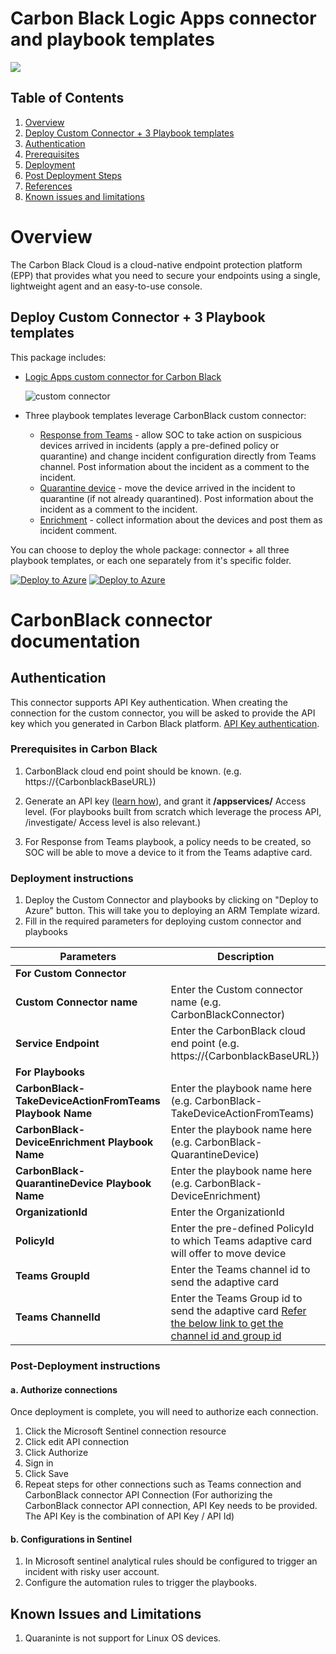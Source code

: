   # Carbon Black Logic Apps connector and playbook templates

![](https://raw.githubusercontent.com/Azure/Azure-Sentinel/master/Solutions/VMware%20Carbon%20Black%20Cloud/Playbooks/CarbonBlackConnector/CarbonBlack.PNG)
## Table of Contents

1. [Overview](#overview)
2. [Deploy Custom Connector + 3 Playbook templates](#deployall)
3. [Authentication](#importantnotes)
4. [Prerequisites](#prerequisites)
5. [Deployment](#deployment)
6. [Post Deployment Steps](#postdeployment)
7. [References](#references)
8. [Known issues and limitations](#limitations)

# Overview

The Carbon Black Cloud is a cloud-native endpoint protection platform (EPP) that provides what you need to secure your endpoints using a single, lightweight agent and an easy-to-use console.

## Deploy Custom Connector + 3 Playbook templates
This package includes:
* [Logic Apps custom connector for Carbon Black](https://raw.githubusercontent.com/Azure/Azure-Sentinel/master/Solutions/VMware%20Carbon%20Black%20Cloud/Playbooks/CarbonBlackConnector/readme.md)

  ![custom connector](https://raw.githubusercontent.com/Azure/Azure-Sentinel/master/Solutions/VMware%20Carbon%20Black%20Cloud/Playbooks/CarbonBlackConnector/CarbonBlackListOfActions.png)
* Three playbook templates leverage CarbonBlack custom connector:
  * [Response from Teams](https://raw.githubusercontent.com/Azure/Azure-Sentinel/master/Solutions/VMware%20Carbon%20Black%20Cloud/Playbooks/CarbonBlack-TakeDeviceActionFromTeams/readme.md) - allow SOC to take action on suspicious devices arrived in incidents (apply a pre-defined policy or quarantine) and change incident configuration directly from Teams channel. Post information about the incident as a comment to the incident.
  * [Quarantine device](https://raw.githubusercontent.com/Azure/Azure-Sentinel/master/Solutions/VMware%20Carbon%20Black%20Cloud/Playbooks/CarbonBlack-QuarantineDevice/readme.md) - move the device arrived in the incident to quarantine (if not already quarantined). Post information about the incident as a comment to the incident.
  * [Enrichment](https://raw.githubusercontent.com/Azure/Azure-Sentinel/master/Solutions/VMware%20Carbon%20Black%20Cloud/Playbooks/CarbonBlack-DeviceEnrichment/readme.md) - collect information about the devices and post them as incident comment.

You can choose to deploy the whole package: connector + all three playbook templates, or each one separately from it's specific folder.


[![Deploy to Azure](https://aka.ms/deploytoazurebutton)](https://portal.azure.com/#create/Microsoft.Template/uri/https%3A%2F%2Fraw.githubusercontent.com%2FAzure%2FAzure-Sentinel%2Fmaster%2FSolutions%2FCarbonBlack%2FPlaybooks%2Fazuredeploy.json) [![Deploy to Azure](https://aka.ms/deploytoazuregovbutton)](https://portal.azure.us/#create/Microsoft.Template/uri/https%3A%2F%2Fraw.githubusercontent.com%2FAzure%2FAzure-Sentinel%2Fmaster%2FSolutions%2FCarbonBlack%2FPlaybooks%2Fazuredeploy.json)

# CarbonBlack connector documentation 

## Authentication
This connector supports API Key authentication. When creating the connection for the custom connector, you will be asked to provide the API key which you generated in Carbon Black platform. [API Key authentication](https://developer.carbonblack.com/reference/carbon-black-cloud/authentication/#creating-an-api-key).

### Prerequisites in Carbon Black
1. CarbonBlack cloud end point should be known. (e.g.  https://{CarbonblackBaseURL})
2. Generate an API key ([learn how](https://developer.carbonblack.com/reference/carbon-black-cloud/authentication/#creating-an-api-key)), and grant it  **/appservices/** Access level. 
(For playbooks built from scratch which leverage the process API, /investigate/ Access level is also relevant.)

3. For Response from Teams playbook, a policy needs to be created, so SOC will be able to move a device to it from the Teams adaptive card.

### Deployment instructions 
1. Deploy the Custom Connector and playbooks by clicking on "Deploy to Azure" button. This will take you to deploying an ARM Template wizard.
2. Fill in the required parameters for deploying custom connector and playbooks

| Parameters | Description |
|----------------|--------------|
|**For Custom Connector**|
|**Custom Connector name**| Enter the Custom connector name (e.g. CarbonBlackConnector)|
|**Service Endpoint** | Enter the CarbonBlack cloud end point (e.g. https://{CarbonblackBaseURL})|
|**For Playbooks**|
|**CarbonBlack-TakeDeviceActionFromTeams Playbook Name**|  Enter the playbook name here (e.g. CarbonBlack-TakeDeviceActionFromTeams)|
|**CarbonBlack-DeviceEnrichment Playbook Name** |Enter the playbook name here (e.g. CarbonBlack-QuarantineDevice)|
|**CarbonBlack-QuarantineDevice Playbook Name** | Enter the playbook name here (e.g. CarbonBlack-DeviceEnrichment)| 
|**OrganizationId** | Enter the OrganizationId|
|**PolicyId** | Enter the pre-defined PolicyId to which Teams adaptive card will offer to move device|
|**Teams GroupId** | Enter the Teams channel id to send the adaptive card|
|**Teams ChannelId** | Enter the Teams Group id to send the adaptive card [Refer the below link to get the channel id and group id](https://docs.microsoft.com/powershell/module/teams/get-teamchannel?view=teams-ps)

### Post-Deployment instructions 
#### a. Authorize connections
Once deployment is complete, you will need to authorize each connection.
1.	Click the Microsoft Sentinel connection resource
2.	Click edit API connection
3.	Click Authorize
4.	Sign in
5.	Click Save
6.	Repeat steps for other connections such as Teams connection and CarbonBlack connector API  Connection (For authorizing the CarbonBlack connector API connection, API Key needs to be provided. The API Key is the combination of API Key / API Id)
#### b. Configurations in Sentinel
1. In Microsoft sentinel analytical rules should be configured to trigger an incident with risky user account. 
2. Configure the automation rules to trigger the playbooks.

## Known Issues and Limitations
1. Quaraninte is not support for Linux OS devices.

